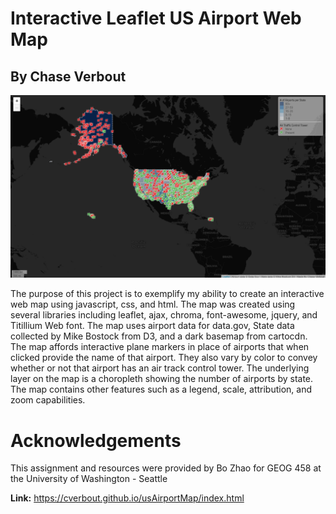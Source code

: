 # Interactive Leaflet US Airport Web Map

## By Chase Verbout

<div style="text-align:left"><img src="img/webmap.png" alt="webmap"></div>

The purpose of this project is to exemplify my ability to create an interactive web map using javascript, css, and html. The map was created using several libraries including leaflet, ajax, chroma, font-awesome, jquery, and Titillium Web font. The map uses airport data for data.gov, State data collected by Mike Bostock from D3, and a dark basemap from cartocdn. The map affords interactive plane markers in place of airports that when clicked provide the name of that airport. They also vary by color to convey whether or not that airport has an air track control tower. The underlying layer on the map is a choropleth showing the number of airports by state. The map contains other features such as a legend, scale, attribution, and zoom capabilities.

# Acknowledgements
This assignment and resources were provided by Bo Zhao for GEOG 458 at the University of Washington - Seattle

**Link:** https://cverbout.github.io/usAirportMap/index.html
